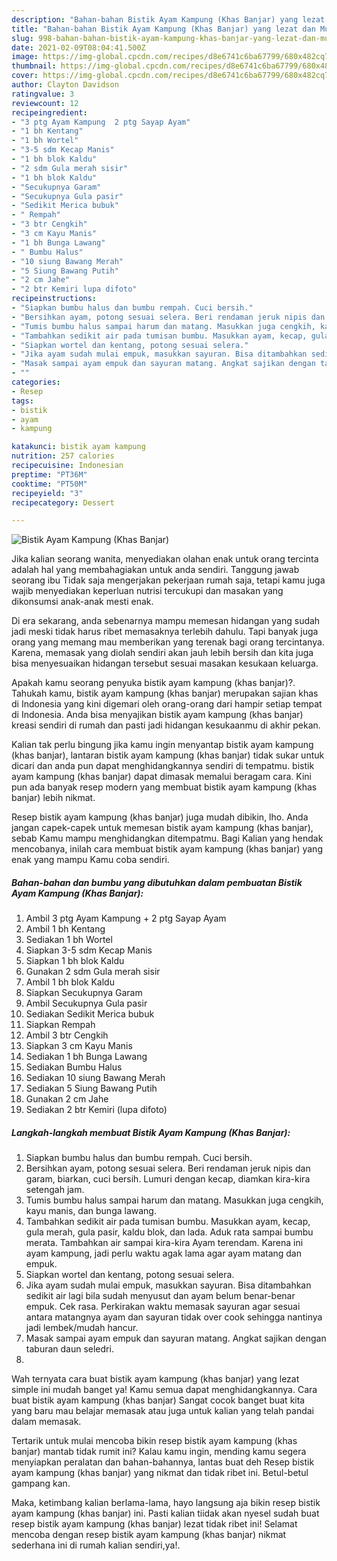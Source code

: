 ```yaml
---
description: "Bahan-bahan Bistik Ayam Kampung (Khas Banjar) yang lezat dan Mudah Dibuat"
title: "Bahan-bahan Bistik Ayam Kampung (Khas Banjar) yang lezat dan Mudah Dibuat"
slug: 998-bahan-bahan-bistik-ayam-kampung-khas-banjar-yang-lezat-dan-mudah-dibuat
date: 2021-02-09T08:04:41.500Z
image: https://img-global.cpcdn.com/recipes/d8e6741c6ba67799/680x482cq70/bistik-ayam-kampung-khas-banjar-foto-resep-utama.jpg
thumbnail: https://img-global.cpcdn.com/recipes/d8e6741c6ba67799/680x482cq70/bistik-ayam-kampung-khas-banjar-foto-resep-utama.jpg
cover: https://img-global.cpcdn.com/recipes/d8e6741c6ba67799/680x482cq70/bistik-ayam-kampung-khas-banjar-foto-resep-utama.jpg
author: Clayton Davidson
ratingvalue: 3
reviewcount: 12
recipeingredient:
- "3 ptg Ayam Kampung  2 ptg Sayap Ayam"
- "1 bh Kentang"
- "1 bh Wortel"
- "3-5 sdm Kecap Manis"
- "1 bh blok Kaldu"
- "2 sdm Gula merah sisir"
- "1 bh blok Kaldu"
- "Secukupnya Garam"
- "Secukupnya Gula pasir"
- "Sedikit Merica bubuk"
- " Rempah"
- "3 btr Cengkih"
- "3 cm Kayu Manis"
- "1 bh Bunga Lawang"
- " Bumbu Halus"
- "10 siung Bawang Merah"
- "5 Siung Bawang Putih"
- "2 cm Jahe"
- "2 btr Kemiri lupa difoto"
recipeinstructions:
- "Siapkan bumbu halus dan bumbu rempah. Cuci bersih."
- "Bersihkan ayam, potong sesuai selera. Beri rendaman jeruk nipis dan garam, biarkan, cuci bersih. Lumuri dengan kecap, diamkan kira-kira setengah jam."
- "Tumis bumbu halus sampai harum dan matang. Masukkan juga cengkih, kayu manis, dan bunga lawang."
- "Tambahkan sedikit air pada tumisan bumbu. Masukkan ayam, kecap, gula merah, gula pasir, kaldu blok, dan lada. Aduk rata sampai bumbu merata. Tambahkan air sampai kira-kira Ayam terendam. Karena ini ayam kampung, jadi perlu waktu agak lama agar ayam matang dan empuk."
- "Siapkan wortel dan kentang, potong sesuai selera."
- "Jika ayam sudah mulai empuk, masukkan sayuran. Bisa ditambahkan sedikit air lagi bila sudah menyusut dan ayam belum benar-benar empuk. Cek rasa. Perkirakan waktu memasak sayuran agar sesuai antara matangnya ayam dan sayuran tidak over cook sehingga nantinya jadi lembek/mudah hancur."
- "Masak sampai ayam empuk dan sayuran matang. Angkat sajikan dengan taburan daun seledri."
- ""
categories:
- Resep
tags:
- bistik
- ayam
- kampung

katakunci: bistik ayam kampung 
nutrition: 257 calories
recipecuisine: Indonesian
preptime: "PT36M"
cooktime: "PT50M"
recipeyield: "3"
recipecategory: Dessert

---
```



![Bistik Ayam Kampung (Khas Banjar)](https://img-global.cpcdn.com/recipes/d8e6741c6ba67799/680x482cq70/bistik-ayam-kampung-khas-banjar-foto-resep-utama.jpg)

Jika kalian seorang wanita, menyediakan olahan enak untuk orang tercinta adalah hal yang membahagiakan untuk anda sendiri. Tanggung jawab seorang ibu Tidak saja mengerjakan pekerjaan rumah saja, tetapi kamu juga wajib menyediakan keperluan nutrisi tercukupi dan masakan yang dikonsumsi anak-anak mesti enak.

Di era  sekarang, anda sebenarnya mampu memesan hidangan yang sudah jadi meski tidak harus ribet memasaknya terlebih dahulu. Tapi banyak juga orang yang memang mau memberikan yang terenak bagi orang tercintanya. Karena, memasak yang diolah sendiri akan jauh lebih bersih dan kita juga bisa menyesuaikan hidangan tersebut sesuai masakan kesukaan keluarga. 



Apakah kamu seorang penyuka bistik ayam kampung (khas banjar)?. Tahukah kamu, bistik ayam kampung (khas banjar) merupakan sajian khas di Indonesia yang kini digemari oleh orang-orang dari hampir setiap tempat di Indonesia. Anda bisa menyajikan bistik ayam kampung (khas banjar) kreasi sendiri di rumah dan pasti jadi hidangan kesukaanmu di akhir pekan.

Kalian tak perlu bingung jika kamu ingin menyantap bistik ayam kampung (khas banjar), lantaran bistik ayam kampung (khas banjar) tidak sukar untuk dicari dan anda pun dapat menghidangkannya sendiri di tempatmu. bistik ayam kampung (khas banjar) dapat dimasak memalui beragam cara. Kini pun ada banyak resep modern yang membuat bistik ayam kampung (khas banjar) lebih nikmat.

Resep bistik ayam kampung (khas banjar) juga mudah dibikin, lho. Anda jangan capek-capek untuk memesan bistik ayam kampung (khas banjar), sebab Kamu mampu menghidangkan ditempatmu. Bagi Kalian yang hendak mencobanya, inilah cara membuat bistik ayam kampung (khas banjar) yang enak yang mampu Kamu coba sendiri.

<!--inarticleads1-->

##### Bahan-bahan dan bumbu yang dibutuhkan dalam pembuatan Bistik Ayam Kampung (Khas Banjar):

1. Ambil 3 ptg Ayam Kampung + 2 ptg Sayap Ayam
1. Ambil 1 bh Kentang
1. Sediakan 1 bh Wortel
1. Siapkan 3-5 sdm Kecap Manis
1. Siapkan 1 bh blok Kaldu
1. Gunakan 2 sdm Gula merah sisir
1. Ambil 1 bh blok Kaldu
1. Siapkan Secukupnya Garam
1. Ambil Secukupnya Gula pasir
1. Sediakan Sedikit Merica bubuk
1. Siapkan  Rempah
1. Ambil 3 btr Cengkih
1. Siapkan 3 cm Kayu Manis
1. Sediakan 1 bh Bunga Lawang
1. Sediakan  Bumbu Halus
1. Sediakan 10 siung Bawang Merah
1. Sediakan 5 Siung Bawang Putih
1. Gunakan 2 cm Jahe
1. Sediakan 2 btr Kemiri (lupa difoto)




<!--inarticleads2-->

##### Langkah-langkah membuat Bistik Ayam Kampung (Khas Banjar):

1. Siapkan bumbu halus dan bumbu rempah. Cuci bersih.
1. Bersihkan ayam, potong sesuai selera. Beri rendaman jeruk nipis dan garam, biarkan, cuci bersih. Lumuri dengan kecap, diamkan kira-kira setengah jam.
1. Tumis bumbu halus sampai harum dan matang. Masukkan juga cengkih, kayu manis, dan bunga lawang.
1. Tambahkan sedikit air pada tumisan bumbu. Masukkan ayam, kecap, gula merah, gula pasir, kaldu blok, dan lada. Aduk rata sampai bumbu merata. Tambahkan air sampai kira-kira Ayam terendam. Karena ini ayam kampung, jadi perlu waktu agak lama agar ayam matang dan empuk.
1. Siapkan wortel dan kentang, potong sesuai selera.
1. Jika ayam sudah mulai empuk, masukkan sayuran. Bisa ditambahkan sedikit air lagi bila sudah menyusut dan ayam belum benar-benar empuk. Cek rasa. Perkirakan waktu memasak sayuran agar sesuai antara matangnya ayam dan sayuran tidak over cook sehingga nantinya jadi lembek/mudah hancur.
1. Masak sampai ayam empuk dan sayuran matang. Angkat sajikan dengan taburan daun seledri.
1. 




Wah ternyata cara buat bistik ayam kampung (khas banjar) yang lezat simple ini mudah banget ya! Kamu semua dapat menghidangkannya. Cara buat bistik ayam kampung (khas banjar) Sangat cocok banget buat kita yang baru mau belajar memasak atau juga untuk kalian yang telah pandai dalam memasak.

Tertarik untuk mulai mencoba bikin resep bistik ayam kampung (khas banjar) mantab tidak rumit ini? Kalau kamu ingin, mending kamu segera menyiapkan peralatan dan bahan-bahannya, lantas buat deh Resep bistik ayam kampung (khas banjar) yang nikmat dan tidak ribet ini. Betul-betul gampang kan. 

Maka, ketimbang kalian berlama-lama, hayo langsung aja bikin resep bistik ayam kampung (khas banjar) ini. Pasti kalian tiidak akan nyesel sudah buat resep bistik ayam kampung (khas banjar) lezat tidak ribet ini! Selamat mencoba dengan resep bistik ayam kampung (khas banjar) nikmat sederhana ini di rumah kalian sendiri,ya!.

